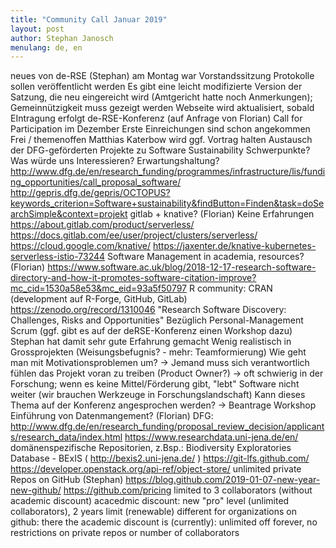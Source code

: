 ```yaml
---
title: "Community Call Januar 2019"
layout: post
author: Stephan Janosch
menulang: de, en
---
```


neues von de-RSE (Stephan)
am Montag war Vorstandssitzung
Protokolle sollen veröffentlicht werden
Es gibt eine leicht modifizierte Version der Satzung, die neu eingereicht wird (Amtgericht hatte noch Anmerkungen); Gemeinnützigkeit muss gezeigt werden
Webseite wird aktualisiert, sobald EIntragung erfolgt
de-RSE-Konferenz (auf Anfrage von Florian)
Call for Participation im Dezember
Erste Einreichungen sind schon angekommen
Frei / themenoffen
Matthias Katerbow wird ggf. Vortrag halten
Austausch der DFG-geförderten Projekte zu Software Sustainability 
Schwerpunkte? Was würde uns Interessieren? Erwartungshaltung?
http://www.dfg.de/en/research_funding/programmes/infrastructure/lis/funding_opportunities/call_proposal_software/
http://gepris.dfg.de/gepris/OCTOPUS?keywords_criterion=Software+sustainability&findButton=Finden&task=doSearchSimple&context=projekt
gitlab + knative? (Florian)
Keine Erfahrungen
https://about.gitlab.com/product/serverless/
https://docs.gitlab.com/ee/user/project/clusters/serverless/
https://cloud.google.com/knative/
https://jaxenter.de/knative-kubernetes-serverless-istio-73244
Software Management in academia, resources? (Florian)
https://www.software.ac.uk/blog/2018-12-17-research-software-directory-and-how-it-promotes-software-citation-improve?mc_cid=1530a58e53&mc_eid=93a5f50797
R community: CRAN (development auf R-Forge, GitHub, GitLab)
https://zenodo.org/record/1310046 "Research Software Discovery: Challenges, Risks and Opportunities"
Bezüglich Personal-Management
Scrum (ggf. gibt es auf der deRSE-Konferenz einen Workshop dazu)
Stephan hat damit sehr gute Erfahrung gemacht
Wenig realistisch in Grossprojekten (Weisungsbefugnis? - mehr: Teamformierung)
Wie geht man mit Motivationsproblemen um? -> Jemand muss sich verantwortlich fühlen das Projekt voran zu treiben (Product Owner?) -> oft schwierig in der Forschung; wenn es keine Mittel/Förderung gibt, "lebt" Software nicht weiter (wir brauchen Werkzeuge in Forschungslandschaft)
Kann dieses Thema auf der Konferenz angesprochen werden? -> Beantrage Workshop 
Einführung von Datenmangement? (Florian)
DFG: http://www.dfg.de/en/research_funding/proposal_review_decision/applicants/research_data/index.html
https://www.researchdata.uni-jena.de/en/
domänenspezifische Repositorien, z.Bsp.: Biodiversity Exploratories Database - BExIS ( http://bexis2.uni-jena.de/ )
https://git-lfs.github.com/
https://developer.openstack.org/api-ref/object-store/
unlimited private Repos on GitHub (Stephan)
https://blog.github.com/2019-01-07-new-year-new-github/
https://github.com/pricing
limited to 3 collaborators (without academic discount)
acacedmic discount: new "pro" level (unlimited collaborators), 2 years limit (renewable)
different for organizations on github: there the academic discount is (currently): unlimited off forever, no restrictions on private repos or number of collaborators